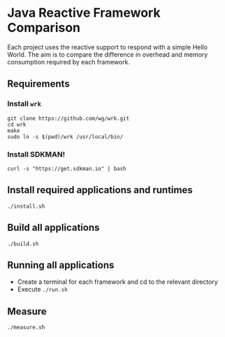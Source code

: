 # Java Reactive Framework Comparison

Each project uses the reactive support to respond with a simple Hello World.
The aim is to compare the difference in overhead and memory consumption required by each framework.

## Requirements

### Install `wrk`

```shell
git clone https://github.com/wg/wrk.git
cd wrk
make
sudo ln -s $(pwd)/wrk /usr/local/bin/
```

### Install SDKMAN!

```shell
curl -s "https://get.sdkman.io" | bash
```

## Install required applications and runtimes

```shell
./install.sh
```

## Build all applications

```shell
./build.sh
```

## Running all applications
* Create a terminal for each framework and cd to the relevant directory
* Execute `./run.sh`

## Measure

```shell
./measure.sh
```
